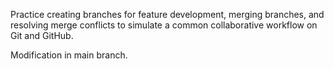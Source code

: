 Practice creating branches for feature development, merging branches, and resolving merge conflicts to simulate a common collaborative workflow on Git and GitHub.
 
 
Modification in main branch.